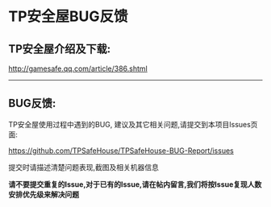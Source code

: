 # TP安全屋BUG反馈

## TP安全屋介绍及下载:

http://gamesafe.qq.com/article/386.shtml

***

## BUG反馈:
TP安全屋使用过程中遇到的BUG, 建议及其它相关问题,请提交到本项目Issues页面:

https://github.com/TPSafeHouse/TPSafeHouse-BUG-Report/issues

提交时请描述清楚问题表现,截图及相关机器信息

**请不要提交重复的Issue,对于已有的Issue,请在帖内留言,我们将按Issue复现人数安排优先级来解决问题**
